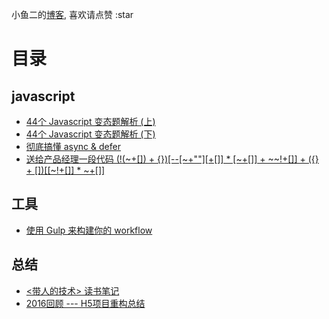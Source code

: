小鱼二的[博客](https://github.com/xiaoyu2er/blog/issues), 喜欢请点赞 :star

# 目录

##  javascript
+ [44个 Javascript 变态题解析 (上)](https://github.com/xiaoyu2er/blog/issues/1)
+ [44个 Javascript 变态题解析 (下) ](https://github.com/xiaoyu2er/blog/issues/3)
+ [彻底搞懂 async & defer](https://github.com/xiaoyu2er/blog/issues/8)
+ [送给产品经理一段代码 (!(~+[]) + {})[--[~+""][+[]] * [~+[]] + ~~!+[]] + ({} + [])[[~!+[]] * ~+[]] ](https://github.com/xiaoyu2er/blog/issues/10)

## 工具
+ [使用 Gulp 来构建你的 workflow](https://github.com/xiaoyu2er/blog/issues/4)


## 总结
+ [<带人的技术> 读书笔记](https://github.com/xiaoyu2er/blog/issues/5)
+ [2016回顾 --- H5项目重构总结](https://github.com/xiaoyu2er/blog/issues/7)

